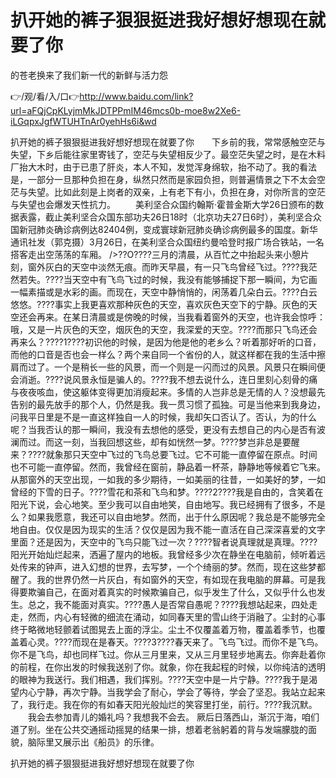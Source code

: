 # 扒开她的裤子狠狠挺进我好想好想现在就要了你
的苍老换来了我们新一代的新鲜与活力怨

👉/观/看/入/口👉http://www.baidu.com/link?url=aFQjCpKLyjmMkJDTPPmIM46mcs0b-moe8w2Xe6-iLGqpxJgfWTUHTnAr0yehHs6i&wd

扒开她的裤子狠狠挺进我好想好想现在就要了你　　下乡前的我，常常感触空茫与失望，下乡后能往家里寄钱了，空茫与失望相反少了。最空茫失望之时，是在木料厂抬大木时，由于已患了肝炎，本人不知，发觉浑身绵软，抬不动了。我的看法是，一部分一旦那种负担在身，纵然只然而是家园负担，则普遍情景之下不太会空茫与失望。比如此刻是上岗者的双亲，上有老下有小，负担在身，对你所言的空茫与失望也会爆发天性抗力。
　　美利坚合众国约翰斯·霍普金斯大学26日颁布的数据表露，截止美利坚合众国东部功夫26日18时（北京功夫27日6时），美利坚合众国新冠肺炎确诊病例达82404例，变成寰球新冠肺炎确诊病例最多的国度。新华通讯社发（郭克摄）3月26日，在美利坚合众国纽约曼哈登时报广场合铁站，一名搭客走出空荡荡的车厢。
/>??O????三月的清晨，从百忙之中抬起头来小憩片刻，窗外灰白的天空中淡然无痕。而昨天早晨，有一只飞鸟曾经飞过。????我茫然若失。????当天空中有飞鸟飞过的时候，我没有能够捕捉下那一瞬间，为它画一幅素描或是水彩的画。而现在，天空中静悄悄的，闲荡着几朵白云。????白云悠悠。????事实上我更喜欢那种灰色的天空，喜欢灰色天空下的宁静。灰色的天空还会再来。在某日清晨或是傍晚的时候，当我看着窗外的天空，也许我会惊呼：哦，又是一片灰色的天空，烟灰色的天空，我深爱的天空。????而那只飞鸟还会再来么？????1????初识他的时候，是因为他是他的老乡么？听着那好听的口音，而他的口音是否也会一样么？两个来自同一个省份的人，就这样都在我的生活中擦肩而过了。一个是稍长一些的风景，而一个则是一闪而过的风景。风景只在瞬间便会消逝。????说风景永恒是骗人的。????我不想去说什么，连日里刻心刻骨的痛与夜夜咳血，使这躯体变得更加消瘦起来。多情的人岂非总是无情的人？没想最先告别的最先放手的那个人，仍然是我。我一贯习惯了孤独。可是当他来到我身边，问我平日里是不是一直这样独自一人的时候，我却矢口否认了。否认，为的什么呢？当我否认的那一瞬间，我没有去想他的感受，更没有去想自己的内心是否有波澜而过。而这一刻，当我回想这些，却有如恍然一梦。????梦岂非总是要醒来？????就象那只天空中飞过的飞鸟总要飞过。它不可能一直停留在原点。时间也不可能一直停留。然而，我曾经在窗前，静品着一杯茶，静静地等候着它飞来。从那窗外的天空出现，一如我的多少期待，一如美丽的往昔，一如美好的梦，一如曾经的下雪的日子。????雪花和茶和飞鸟和梦。????2????我是自由的，含笑着在阳光下说，会心地笑。至少我可以自由地笑，自由地写。我已经拥有了很多，不是么？如果我愿意，我还可以自由地梦。然而，出于什么原因呢？我总是不能够完全地自由。仅仅是因为现实的生活？仅仅是因为我不能一直活在自己深深喜爱的文字里面？还是因为，天空中的飞鸟只能飞过一次？????智者说真理就是真理。????阳光开始灿烂起来，洒遍了屋内的地板。我曾经多少次在静坐在电脑前，倾听着远处传来的钟声，进入幻想的世界，去写梦，一个个绮丽的梦。然而，现在这些梦都醒了。我的世界仍然一片灰白，有如窗外的天空，有如现在我电脑的屏幕。可是我得要欺骗自己，在面对着真实的时候欺骗自己，似乎发生了什么，又似乎什么也发生。总之，我不能面对真实。????愚人是否常自愚呢？????我想站起来，四处走走，然而，内心有轻微的细流在涌动，如同春天里的雪山终于消融了。尘封的心事终于略微地轻颤着试图晃去上面的浮尘。尘土不仅覆盖着万物，覆盖着季节，也覆盖着心灵。????而现在是春天。????3????春天来了。飞鸟飞过。而你不是飞鸟。你不是飞鸟，却也同样飞过。你从三月里来，又从三月里轻步地离去。你奔赴着你的前程，在你出发的时候我送别了你。就象，你在我起程的时候，以你纯洁的透明的眼神为我送行。我们相遇，我们挥别。????天空中是一片宁静。????我于是渴望内心宁静，再次宁静。当我学会了耐心，学会了等待，学会了坚忍。我站立起来了，我行走。我在你的有如春天阳光般灿烂的笑容里打坐，前行。????我沉默。
　　我会去参加青儿的婚礼吗？我想我不会去。
厥后日落西山，渐沉于海，咱们道了别。坐在公共交通摇动摇晃的结果一排，想着老翁躬着的背与发端朦胧的面貌，脑际里又展示出《船员》的乐律。

扒开她的裤子狠狠挺进我好想好想现在就要了你
